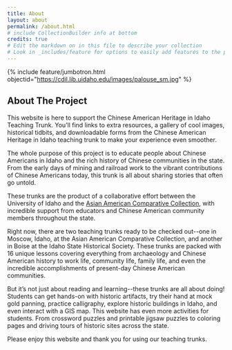 ```yaml
---
title: About
layout: about
permalink: /about.html
# include CollectionBuilder info at bottom
credits: true
# Edit the markdown on in this file to describe your collection
# Look in _includes/feature for options to easily add features to the page
---
```


{% include feature/jumbotron.html objectid="https://cdil.lib.uidaho.edu/images/palouse_sm.jpg" %}

## About The Project

This website is here to support the Chinese American Heritage in Idaho Teaching Trunk. You’ll find links to extra resources, a gallery of cool images, historical tidbits, and downloadable forms from the Chinese American Heritage in Idaho teaching trunk to make your experience even smoother. 

The whole purpose of this project is to educate people about Chinese Americans in Idaho and the rich history of Chinese communities in the state. From the early days of mining and railroad work to the vibrant contributions of Chinese Americans today, this trunk is all about sharing stories that often go untold. 

These trunks are the product of a collaborative effort between the University of Idaho and the [Asian American Comparative Collection](https://www.uidaho.edu/class/anthrolab/collections/aacc), with incredible support from educators and Chinese American community members throughout the state.  

Right now, there are two teaching trunks ready to be checked out--one in Moscow, Idaho, at the Asian American Comparative Collection, and another in Boise at the Idaho State Historical Society. These trunks are packed with 16 unique lessons covering everything from archaeology and Chinese American history to work life, community life, family life, and even the incredible accomplishments of present-day Chinese American communities. 

But it’s not just about reading and learning--these trunks are all about doing! Students can get hands-on with historic artifacts, try their hand at mock gold panning, practice calligraphy, explore historic buildings in Idaho, and even interact with a GIS map. This website has even more activities for students. From crossword puzzles and printable jigsaw puzzles to coloring pages and driving tours of historic sites across the state. 

Please enjoy this website and thank you for using our teaching trunks.  
